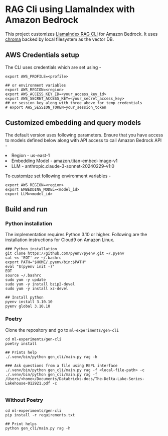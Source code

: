 # RAG Cli using LlamaIndex with Amazon Bedrock
This project customizes [LlamaIndex RAG CLI](https://docs.llamaindex.ai/en/stable/getting_started/starter_tools/rag_cli/) for Amazon Bedrock. It uses [chroma](https://www.trychroma.com/) backed by local filesystem as the vector DB.
## AWS Credentials setup
The CLI uses credentials which are set using -
```shell
export AWS_PROFILE=<profile>

## or environment variables 
export AWS_REGION=<region>
export AWS_ACCESS_KEY_ID=<your_access_key_id>
export AWS_SECRET_ACCESS_KEY=<your_secret_access_key>
## or session key along with three above for temp credentials
# export AWS_SESSION_TOKEN=your_session_token

```
## Customized embedding and query models
The default version uses following parameters. Ensure that you have access to models defined below along with API access to call Amazon Bedrock API - 
<li>Region - us-east-1 </li>
<li>Embedding Model - amazon.titan-embed-image-v1 </li>
<li>LLM - anthropic.claude-3-sonnet-20240229-v1:0 </li>


To customize set following environment variables - 
```shell
export AWS_REGION=<region>
export EMBEDDING_MODEL=<model_id>
export LLM=<model_id>
```
## Build and run
### Python installation
The implementation requires Python 3.10 or higher. Following are the installation instructions for Cloud9 on Amazon Linux.
```shell
### Python installation
git clone https://github.com/pyenv/pyenv.git ~/.pyenv
cat << 'EOT' >> ~/.bashrc
export PATH="$HOME/.pyenv/bin:$PATH"
eval "$(pyenv init -)"
EOT
source ~/.bashrc
sudo yum -y update
sudo yum -y install bzip2-devel
sudo yum -y install xz-devel

## Install python
pyenv install 3.10.10
pyenv global 3.10.10
```
### Poetry
Clone the repository and go to `ml-experiments/gen-cli`
```shell
cd ml-experiments/gen-cli
poetry install
```
```shell
## Prints help
./.venv/bin/python gen_cli/main.py rag -h
```
```shell
### Ask questions from a file using REPL interface
./.venv/bin/python gen_cli/main.py rag -f <local-file-path> -c
./.venv/bin/python gen_cli/main.py rag -f /Users/<home>/Documents/Databricks-docs/The-Delta-Lake-Series-Lakehouse-012921.pdf -c
```
```shell

```
### Without Poetry
```shell
cd ml-experiments/gen-cli
pip install -r requirements.txt 
```
```shell
## Print helps
python gen_cli/main.py rag -h
```
